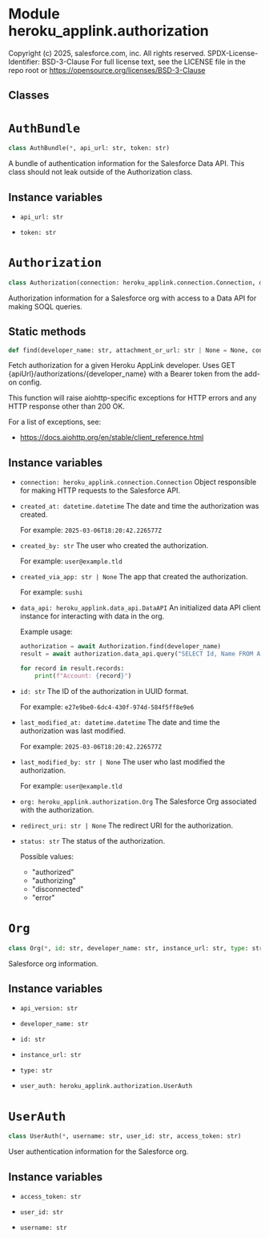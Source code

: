 Module heroku_applink.authorization
===================================
Copyright (c) 2025, salesforce.com, inc.
All rights reserved.
SPDX-License-Identifier: BSD-3-Clause
For full license text, see the LICENSE file in the repo root or https://opensource.org/licenses/BSD-3-Clause

Classes
-------

<!-- python-authbundle.md -->
# `AuthBundle`

```python
class AuthBundle(*, api_url: str, token: str)
```
A bundle of authentication information for the Salesforce Data API. This
class should not leak outside of the Authorization class.

## Instance variables

* `api_url: str`
    

* `token: str`
    

<!-- python-authorization.md -->
# `Authorization`

```python
class Authorization(connection: heroku_applink.connection.Connection, data_api: heroku_applink.data_api.DataAPI, id: str, status: str, org: heroku_applink.authorization.Org, created_at: datetime.datetime, created_by: str, created_via_app: str | None, last_modified_at: datetime.datetime, last_modified_by: str | None, redirect_uri: str | None)
```
Authorization information for a Salesforce org with access to a Data API for
making SOQL queries.

## Static methods

```python
def find(developer_name: str, attachment_or_url: str | None = None, config: heroku_applink.config.Config = Config(request_timeout=5, connect_timeout=None, socket_connect=None, socket_read=None)) ‑> heroku_applink.authorization.Authorization
```
Fetch authorization for a given Heroku AppLink developer.
Uses GET {apiUrl}/authorizations/{developer_name}
with a Bearer token from the add-on config.

This function will raise aiohttp-specific exceptions for HTTP errors and
any HTTP response other than 200 OK.

For a list of exceptions, see:
* https://docs.aiohttp.org/en/stable/client_reference.html

## Instance variables

* `connection: heroku_applink.connection.Connection`
    Object responsible for making HTTP requests to the Salesforce API.

* `created_at: datetime.datetime`
    The date and time the authorization was created.
    
    For example: `2025-03-06T18:20:42.226577Z`

* `created_by: str`
    The user who created the authorization.
    
    For example: `user@example.tld`

* `created_via_app: str | None`
    The app that created the authorization.
    
    For example: `sushi`

* `data_api: heroku_applink.data_api.DataAPI`
    An initialized data API client instance for interacting with data in the org.
    
    Example usage:
    
    ```python
    authorization = await Authorization.find(developer_name)
    result = await authorization.data_api.query("SELECT Id, Name FROM Account")
    
    for record in result.records:
        print(f"Account: {record}")
    ```

* `id: str`
    The ID of the authorization in UUID format.
    
    For example: `e27e9be0-6dc4-430f-974d-584f5ff8e9e6`

* `last_modified_at: datetime.datetime`
    The date and time the authorization was last modified.
    
    For example: `2025-03-06T18:20:42.226577Z`

* `last_modified_by: str | None`
    The user who last modified the authorization.
    
    For example: `user@example.tld`

* `org: heroku_applink.authorization.Org`
    The Salesforce Org associated with the authorization.

* `redirect_uri: str | None`
    The redirect URI for the authorization.

* `status: str`
    The status of the authorization.
    
    Possible values:
    * "authorized"
    * "authorizing"
    * "disconnected"
    * "error"

<!-- python-org.md -->
# `Org`

```python
class Org(*, id: str, developer_name: str, instance_url: str, type: str, api_version: str, user_auth: heroku_applink.authorization.UserAuth)
```
Salesforce org information.

## Instance variables

* `api_version: str`
    

* `developer_name: str`
    

* `id: str`
    

* `instance_url: str`
    

* `type: str`
    

* `user_auth: heroku_applink.authorization.UserAuth`
    

<!-- python-userauth.md -->
# `UserAuth`

```python
class UserAuth(*, username: str, user_id: str, access_token: str)
```
User authentication information for the Salesforce org.

## Instance variables

* `access_token: str`
    

* `user_id: str`
    

* `username: str`
